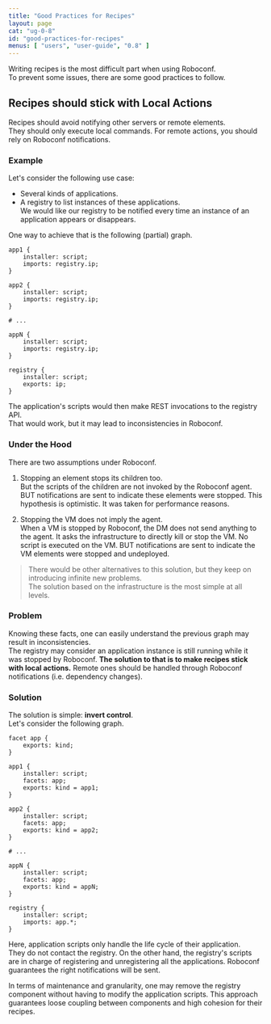 ```yaml
---
title: "Good Practices for Recipes"
layout: page
cat: "ug-0-8"
id: "good-practices-for-recipes"
menus: [ "users", "user-guide", "0.8" ]
---
```


Writing recipes is the most difficult part when using Roboconf.  
To prevent some issues, there are some good practices to follow.

## Recipes should stick with Local Actions

Recipes should avoid notifying other servers or remote elements.  
They should only execute local commands. For remote actions, you should rely on
Roboconf notifications.


### Example

Let's consider the following use case: 

* Several kinds of applications.
* A registry to list instances of these applications.  
We would like our registry to be notified every time an instance of an application appears or disappears.

One way to achieve that is the following (partial) graph.

```roboconf
app1 {
	installer: script;
	imports: registry.ip;
}

app2 {
	installer: script;
	imports: registry.ip;
}

# ...

appN {
	installer: script;
	imports: registry.ip;
}

registry {
	installer: script;
	exports: ip;
}
``` 

The application's scripts would then make REST invocations to the registry API.  
That would work, but it may lead to inconsistencies in Roboconf.


### Under the Hood

There are two assumptions under Roboconf.

1. Stopping an element stops its children too.  
But the scripts of the children are not invoked by the Roboconf agent. 
BUT notifications are sent to indicate these elements were stopped.
This hypothesis is optimistic. It was taken for performance reasons.

2. Stopping the VM does not imply the agent.  
When a VM is stopped by Roboconf, the DM does not send anything to the agent. It asks the infrastructure
to directly kill or stop the VM. No script is executed on the VM. BUT notifications are sent to indicate
the VM elements were stopped and undeployed.

> There would be other alternatives to this solution, but they keep on introducing infinite new problems.    
> The solution based on the infrastructure is the most simple at all levels.


### Problem

Knowing these facts, one can easily understand the previous graph may result in inconsistencies.  
The registry may consider an application instance is still running while it was stopped by Roboconf.
**The solution to that is to make recipes stick with local actions.** Remote ones should be handled
through Roboconf notifications (i.e. dependency changes).


### Solution

The solution is simple: **invert control**.  
Let's consider the following graph.

```roboconf
facet app {
	exports: kind;
}

app1 {
	installer: script;
	facets: app;
	exports: kind = app1;
}

app2 {
	installer: script;
	facets: app;
	exports: kind = app2;
}

# ...

appN {
	installer: script;
	facets: app;
	exports: kind = appN;
}

registry {
	installer: script;
	imports: app.*;
}
```

Here, application scripts only handle the life cycle of their application.  
They do not contact the registry. On the other hand, the registry's scripts are in charge of
registering and unregistering all the applications. Roboconf guarantees the right notifications
will be sent.

In terms of maintenance and granularity, one may remove the registry component without having to
modify the application scripts. This approach guarantees loose coupling between components and high cohesion for
their recipes.
